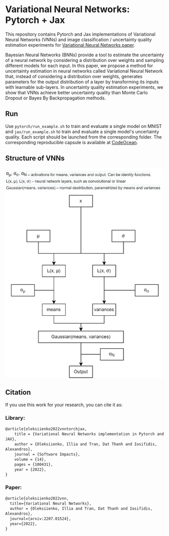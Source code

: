 # Variational Neural Networks: Pytorch + Jax

This repository contains Pytorch and Jax implementations of Variational Neural Networks (VNNs) and image classification / uncertainty quality estimation experiments for [Variational Neural Networks paper](https://arxiv.org/abs/2207.01524).

Bayesian Neural Networks (BNNs) provide a tool to estimate the uncertainty of a neural network by considering a distribution over weights and sampling different models for each input. In this paper, we propose a method for uncertainty estimation in neural networks called Variational Neural Network that, instead of considering a distribution over weights, generates parameters for the output distribution of a layer by transforming its inputs with learnable sub-layers. In uncertainty quality estimation experiments, we show that VNNs achieve better uncertainty quality than Monte Carlo Dropout or Bayes By Backpropagation methods.

## Run
Use `pytorch/run_example.sh` to train and evaluate a single model on MNIST and `jax/run_example.sh` to train and evaluate a single model's uncertainty quality. Each script should be launched from the corresponding folder.
The corresponding reproducible capsule is available at [CodeOcean](https://codeocean.com/capsule/9585164/tree).

## Structure of VNNs

![VNNs](./VNN_diagram.png)

## Citation

If you use this work for your research, you can cite it as:
### Library:
```
@article{oleksiienko2022vnntorchjax,
    title = {Variational Neural Networks implementation in Pytorch and JAX},
    author = {Oleksiienko, Illia and Tran, Dat Thanh and Iosifidis, Alexandros},
    journal = {Software Impacts},
    volume = {14},
    pages = {100431},
    year = {2022},
}
```
### Paper:
```
@article{oleksiienko2022vnn,
  title={Variational Neural Networks}, 
  author = {Oleksiienko, Illia and Tran, Dat Thanh and Iosifidis, Alexandros},
  journal={arxiv:2207.01524}, 
  year={2022},
}
```

